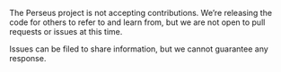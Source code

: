 The Perseus project is not accepting contributions. We’re releasing the code for others to refer to and learn from, but we are not open to pull requests or issues at this time.

Issues can be filed to share information, but we cannot guarantee any response.